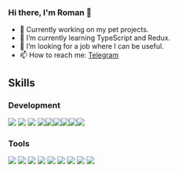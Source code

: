 ### Hi there, I'm Roman 👋

- 🔭 Currently working on my pet projects.
- 🌱 I’m currently learning TypeScript and Redux.
- 🤔 I’m looking for a job where I can be useful.
- 📫 How to reach me: [Telegram](https://t.me/frolov_rv)

## Skills
### Development
<img src='https://img.shields.io/badge/HTML5-E34F26?style=for-the-badge&logo=html5&logoColor=white'/> <img src='https://img.shields.io/badge/CSS3-1572B6?style=for-the-badge&logo=css3&logoColor=white'/> <img src='https://img.shields.io/badge/JavaScript-323330?style=for-the-badge&logo=javascript&logoColor=F7DF1E'/> <img src='https://img.shields.io/badge/TypeScript-007ACC?style=for-the-badge&logo=typescript&logoColor=white'/><img src='https://img.shields.io/badge/React-20232A?style=for-the-badge&logo=react&logoColor=61DAFB'/><img src='https://img.shields.io/badge/React_Router-CA4245?style=for-the-badge&logo=react-router&logoColor=white'/><img src='https://img.shields.io/badge/Redux-593D88?style=for-the-badge&logo=redux&logoColor=white'/><img src='https://img.shields.io/badge/Sass-CC6699?style=for-the-badge&logo=sass&logoColor=white'/><img src='https://img.shields.io/badge/Express.js-000000?style=for-the-badge&logo=express&logoColor=white'/>

### Tools
<img src='https://img.shields.io/badge/GIT-E44C30?style=for-the-badge&logo=git&logoColor=white'/>
<img src='https://img.shields.io/badge/Webpack-8DD6F9?style=for-the-badge&logo=Webpack&logoColor=white'/>
<img src='https://img.shields.io/badge/eslint-3A33D1?style=for-the-badge&logo=eslint&logoColor=white'/>
<img src='https://img.shields.io/badge/prettier-1A2C34?style=for-the-badge&logo=prettier&logoColor=F7BA3E'/>
<img src='https://img.shields.io/badge/npm-CB3837?style=for-the-badge&logo=npm&logoColor=white'/>
<img src='https://img.shields.io/badge/Babel-F9DC3E?style=for-the-badge&logo=babel&logoColor=white'/>
<img src='https://img.shields.io/badge/Nginx-009639?style=for-the-badge&logo=nginx&logoColor=white'/>
<img src='https://img.shields.io/badge/Postman-FF6C37?style=for-the-badge&logo=Postman&logoColor=white'/>
<img src='https://img.shields.io/badge/MongoDB-4EA94B?style=for-the-badge&logo=mongodb&logoColor=whitee'/>




